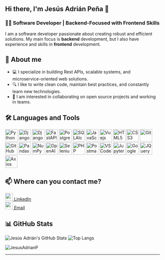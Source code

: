## Hi there, I'm Jesús Adrián Peña 👋

### 🧑‍💻 Software Developer | Backend-Focused with Frontend Skills
I am a software developer passionate about creating robust and efficient solutions. My main focus is **backend** development, but I also have experience and skills in **frontend** development.

## 🚀 About me

- 💻 I specialize in building Rest APIs, scalable systems, and microservice-oriented web solutions.
- 🔍 I like to write clean code, maintain best practices, and constantly learn new technologies.
- 🤝 I am interested in collaborating on open source projects and working in teams.

## 🛠️ Languages and Tools

<p>
  <img src="https://cdn.jsdelivr.net/gh/devicons/devicon/icons/python/python-original.svg" width="40" height="40" alt="Python"/>
  <img src="https://cdn.jsdelivr.net/gh/devicons/devicon/icons/django/django-plain.svg" width="40" height="40" alt="Django"/>
  <img src="https://cdn.jsdelivr.net/gh/devicons/devicon/icons/djangorest/djangorest-original-wordmark.svg" width="40" height="40" alt="Django Rest Framework" />
  <img src="https://cdn.jsdelivr.net/gh/devicons/devicon/icons/fastapi/fastapi-original-wordmark.svg" width="40" height="40" alt="FastAPI"/> 
  <img src="https://cdn.jsdelivr.net/gh/devicons/devicon/icons/postgresql/postgresql-original.svg" width="40" height="40" alt="PostgreSQL"/>
  <img src="https://cdn.jsdelivr.net/gh/devicons/devicon/icons/sqlalchemy/sqlalchemy-original-wordmark.svg" width="40" height="40" alt="SQLAlchemy"/>
  <img src="https://cdn.jsdelivr.net/gh/devicons/devicon/icons/javascript/javascript-original.svg" width="40" height="40" alt="JavaScript"/>  
  <img src="https://cdn.jsdelivr.net/gh/devicons/devicon/icons/vuejs/vuejs-original.svg" width="40" height="40" alt="Vuejs"/>  
  <img src="https://cdn.jsdelivr.net/gh/devicons/devicon/icons/html5/html5-original.svg" width="40" height="40" alt="HTML5"/>  
  <img src="https://cdn.jsdelivr.net/gh/devicons/devicon/icons/css3/css3-original.svg" width="40" height="40" alt="CSS3"/> 
  <img src="https://cdn.jsdelivr.net/gh/devicons/devicon/icons/git/git-original.svg" width="40" height="40" alt="Git"/>
  <img src="https://cdn.jsdelivr.net/gh/devicons/devicon/icons/github/github-original-wordmark.svg" width="40" height="40" alt="GitHub"/>
  <img src="https://cdn.jsdelivr.net/gh/devicons/devicon/icons/pandas/pandas-original-wordmark.svg" width="40" alt="Pandas" />
  <img src="https://cdn.jsdelivr.net/gh/devicons/devicon/icons/numpy/numpy-original-wordmark.svg" width="40" alt="NumPy" />  
  <img src="https://img.icons8.com/?size=100&id=FBO05Dys9QCg&format=png&color=000000" width="40" alt="OpenAI" />  
  <img src="https://logo.svgcdn.com/l/selenium.png" width="40" alt="Selenium" />  
  <img src="https://cdn.jsdelivr.net/gh/devicons/devicon/icons/php/php-original.svg" width="40" alt="PHP" />
  <img src="https://cdn.jsdelivr.net/gh/devicons/devicon/icons/postman/postman-original.svg" width="40" height="40" alt="Postman" />
  <img src="https://cdn.jsdelivr.net/gh/devicons/devicon/icons/vscode/vscode-original.svg" width="40" height="40" alt="VSCode" />
  <img src="https://cdn.jsdelivr.net/gh/devicons/devicon/icons/jupyter/jupyter-original-wordmark.svg" width="40" height="40" alt="Jupyter Notebook" />
  <img src="https://cdn.jsdelivr.net/gh/devicons/devicon/icons/googlecolab/googlecolab-original.svg" width="40" height="40" alt="Google Colab" />
  <img src="https://cdn.jsdelivr.net/gh/devicons/devicon/icons/jquery/jquery-original-wordmark.svg" width="40" height="40" alt="JQuery" />
  <img src="https://cdn.jsdelivr.net/gh/devicons/devicon/icons/axios/axios-plain-wordmark.svg" width="40" height="40" alt="Axios" />
</p>

## 📫 Where can you contact me?

[<img src="https://cdn.jsdelivr.net/gh/devicons/devicon/icons/linkedin/linkedin-original.svg" width="25" /> LinkedIn](https://www.linkedin.com/in/JesusAdrianP)  
[<img src="https://img.icons8.com/?size=100&id=P7UIlhbpWzZm&format=png&color=000000" width="25" /> Email](mailto:pena47337@gmail.com)

## 📊 GitHub Stats

<p float="left">
  <img src="https://github-readme-stats.vercel.app/api?username=JesusAdrianP&show_icons=true&theme=tokyonight" alt="Jesús Adrián's GitHub Stats"/>
  <img src="https://github-readme-stats.vercel.app/api/top-langs/?username=JesusAdrianP&layout=compact&theme=tokyonight" alt="Top Langs"/>
</p>

<p><img align="center" src="https://github-readme-streak-stats.herokuapp.com/?user=JesusAdrianP&" alt="JesusAdrianP" /></p>

---
